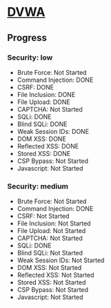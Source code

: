 # [DVWA](https://hub.docker.com/r/vulnerables/web-dvwa/)

## Progress

### **Security: low**

- Brute Force: Not Started
- Command Injection: DONE
- CSRF: DONE
- File Inclusion: DONE
- File Upload: DONE
- CAPTCHA: Not Started
- SQLi: DONE
- Blind SQLi: DONE
- Weak Session IDs: DONE
- DOM XSS: DONE
- Reflected XSS: DONE
- Stored XSS: DONE
- CSP Bypass: Not Started
- Javascript: Not Started

### **Security: medium**

- Brute Force: Not Started
- Command Injection: DONE
- CSRF: Not Started
- File Inclusion: Not Started
- File Upload: Not Started
- CAPTCHA: Not Started
- SQLi: DONE
- Blind SQLi: Not Started
- Weak Session IDs: Not Started
- DOM XSS: Not Started
- Reflected XSS: Not Started
- Stored XSS: Not Started
- CSP Bypass: Not Started
- Javascript: Not Started
